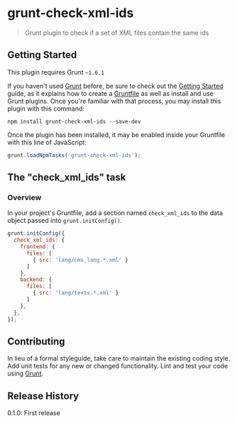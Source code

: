 # grunt-check-xml-ids

> Grunt plugin to check if a set of XML files contain the same ids

## Getting Started
This plugin requires Grunt `~1.6.1`

If you haven't used [Grunt](http://gruntjs.com/) before, be sure to check out the [Getting Started](http://gruntjs.com/getting-started) guide, as it explains how to create a [Gruntfile](http://gruntjs.com/sample-gruntfile) as well as install and use Grunt plugins. Once you're familiar with that process, you may install this plugin with this command:

```shell
npm install grunt-check-xml-ids --save-dev
```

Once the plugin has been installed, it may be enabled inside your Gruntfile with this line of JavaScript:

```js
grunt.loadNpmTasks('grunt-check-xml-ids');
```

## The "check_xml_ids" task

### Overview
In your project's Gruntfile, add a section named `check_xml_ids` to the data object passed into `grunt.initConfig()`.

```js
grunt.initConfig({
  check_xml_ids: {
    frontend: {
      files: [
        { src: 'lang/cms_lang.*.xml' }
      ]
    },
    backend: {
      files: [
        { src: 'lang/texts.*.xml' }
      ]
    },
  },
});
```

## Contributing
In lieu of a formal styleguide, take care to maintain the existing coding style. Add unit tests for any new or changed functionality. Lint and test your code using [Grunt](http://gruntjs.com/).

## Release History
0.1.0: First release
